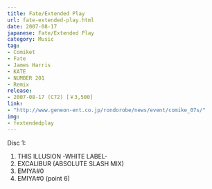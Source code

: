 ```yaml
---
title: Fate/Extended Play
url: fate-extended-play.html
date: 2007-08-17
japanese: Fate/Extended Play
category: Music
tag:
- Comiket
- Fate
- James Harris
- KATE
- NUMBER 201
- Remix
release:
- 2007-08-17 (C72) [￥3,500]
link:
- "http://www.geneon-ent.co.jp/rondorobe/news/event/comike_07s/"
img:
- fextendedplay
---
```


Disc 1:
1. THIS ILLUSION -WHITE LABEL-
2. EXCALIBUR (ABSOLUTE SLASH MIX)
3. EMIYA#0
4. EMIYA#0 (point 6)